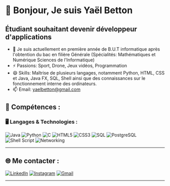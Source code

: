# 👋 Bonjour, Je suis Yaël Betton
## Étudiant souhaitant devenir développeur d'applications

- 🌱 Je suis actuellement en première année de B.U.T informatique après l'obtention du bac en filière Générale (Spécialités: Mathématiques et Numérique Sciences de l'Informatique)
- ⚡ Passions: Sport, Drone, Jeux vidéos, Programmation
- 😄 Skills: Maîtrise de plusieurs langages, notamment Python, HTML, CSS et Java, Java FX, SQL, Shell ainsi que des connaissances sur le fonctionnement interne des ordinateurs.
- 📫 Email: yaelbetton@gmail.com

## 🧠 Compétences :

### 🖥️ Langages & Technologies :

![Java](https://img.shields.io/badge/Java-ED8B00?style=for-the-badge&logo=openjdk&logoColor=white)
![Python](https://img.shields.io/badge/Python-3776AB?style=for-the-badge&logo=python&logoColor=white)
![C](https://img.shields.io/badge/C-00599C?style=for-the-badge&logo=c&logoColor=white)
![HTML5](https://img.shields.io/badge/HTML5-E34F26?style=for-the-badge&logo=html5&logoColor=white)
![CSS3](https://img.shields.io/badge/CSS3-1572B6?style=for-the-badge&logo=css3&logoColor=white)
![SQL](https://img.shields.io/badge/SQL-4479A1?style=for-the-badge&logo=sqlite&logoColor=white)
![PostgreSQL](https://img.shields.io/badge/PostgreSQL-336791?style=for-the-badge&logo=postgresql&logoColor=white)
![Shell Script](https://img.shields.io/badge/Shell-Bash-4EAA25?style=for-the-badge&logo=gnubash&logoColor=white)
![Networking](https://img.shields.io/badge/Networking-CCNA-000000?style=for-the-badge&logo=cisco&logoColor=white)

---

## 🌐 Me contacter :

[![LinkedIn](https://img.shields.io/badge/LinkedIn-%230077B5.svg?style=for-the-badge&logo=linkedin&logoColor=white)](https://www.linkedin.com/in/ton-profil)
[![Instagram](https://img.shields.io/badge/Instagram-%23E4405F.svg?style=for-the-badge&logo=instagram&logoColor=white)](https://www.instagram.com/tonpseudo)
[![Gmail](https://img.shields.io/badge/Gmail-D14836?style=for-the-badge&logo=gmail&logoColor=white)](mailto:tonadresse@gmail.com)

---

